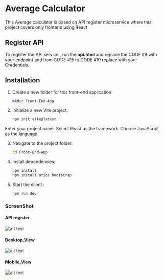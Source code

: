 # Average Calculator

This Average calculator is based on API register microservice where this project covers only frontend using React

## Register API 

To register the API service , run the **api.html** and replace the CODE #9 with your endpoint and from CODE #15 to CODE #19 replace with your Credentials.



## Installation

1. Create a new folder for this front-end application:

     ```bash
   mkdir Front-End-App
   ```

2. Initialize a new Vite project:

    ```bash
   npm init vite@latest
    ```

Enter your project name.
Select React as the framework.
Choose JavaScript as the language.

3. Navigate to the project folder:

     ```bash
   cd Front-End-App

4. Install dependencies:

    ```bash
    npm install
    npm install axios bootstrap
    ```

5. Start the client : 

    ```bash
    npm run dev    
    ```

### ScreenShot


#### API register
![alt text](Average-Calculator/ScreenShot/api.png)

#### Desktop_View
![alt text](Average-Calculator/ScreenShot/desktop-view.png)

#### Mobile_View
![alt text](Average-Calculator/ScreenShot/mobile-view.png)